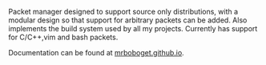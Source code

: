 Packet manager designed to support source only distributions, with a modular
design so that support for arbitrary packets can be added.  Also implements
the build system used by all my projects. Currently has support for C/C++,vim
and bash packets.

Documentation can be found at
[mrboboget.github.io](https://mrboboget.github.io/MBPacketManager/index.html).
